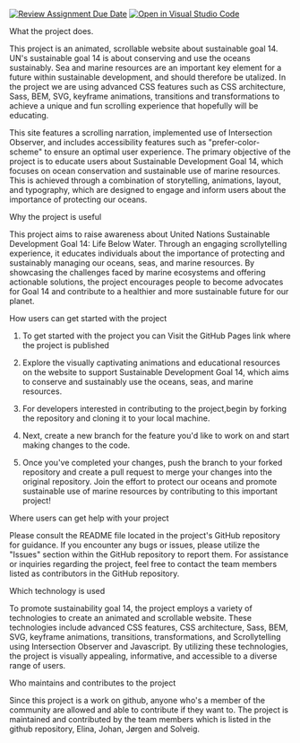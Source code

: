[![Review Assignment Due Date](https://classroom.github.com/assets/deadline-readme-button-24ddc0f5d75046c5622901739e7c5dd533143b0c8e959d652212380cedb1ea36.svg)](https://classroom.github.com/a/E1TYCvbT)
[![Open in Visual Studio Code](https://classroom.github.com/assets/open-in-vscode-718a45dd9cf7e7f842a935f5ebbe5719a5e09af4491e668f4dbf3b35d5cca122.svg)](https://classroom.github.com/online_ide?assignment_repo_id=10922263&assignment_repo_type=AssignmentRepo)



What the project does.

This project is an animated, scrollable website about sustainable goal 14. UN's sustainable goal 14 is about conserving and use the oceans sustainably. Sea and marine resources are an important key element for a future within sustainable development, and should therefore be utalized. 
In the project we are using advanced CSS features such as CSS architecture, Sass, BEM, SVG, keyframe animations, transitions and transformations to achieve a unique and fun scrolling experience that hopefully will be educating. 

This site features a scrolling narration, implemented use of Intersection Observer, and includes accessibility features such as "prefer-color-scheme" to ensure an optimal user experience.
The primary objective of the project is to educate users about Sustainable Development Goal 14, which focuses on ocean conservation and sustainable use of marine resources. This is achieved through a combination of storytelling, animations, layout, and typography, which are designed to engage and inform users about the importance of protecting our oceans.


Why the project is useful

This project aims to raise awareness about United Nations Sustainable Development Goal 14: Life Below Water. Through an engaging scrollytelling experience, it educates individuals about the importance of protecting and sustainably managing our oceans, seas, and marine resources. By showcasing the challenges faced by marine ecosystems and offering actionable solutions, the project encourages people to become advocates for Goal 14 and contribute to a healthier and more sustainable future for our planet.


How users can get started with the project

1. To get started with the project you can Visit the GitHub Pages link where the project is published 

2. Explore the visually captivating animations and educational resources on the website to support Sustainable Development Goal 14, which aims to conserve and sustainably use the oceans, seas, and marine resources.
 
3. For developers interested in contributing to the project,begin by forking the repository and cloning it to your local machine.
 
4. Next, create a new branch for the feature you'd like to work on and start making changes to the code.
 
5. Once you've completed your changes, push the branch to your forked repository and create a pull request to merge your changes into     the original repository. Join the effort to protect our oceans and promote sustainable use of marine resources by contributing to this important project!



Where users can get help with your project

Please consult the README file located in the project's GitHub repository for guidance.
If you encounter any bugs or issues, please utilize the "Issues" section within the GitHub repository to report them. 
For assistance or inquiries regarding the project, feel free to contact the team members listed as contributors in the GitHub repository. 


Which technology is used

To promote sustainability goal 14, the project employs a variety of technologies to create an animated and scrollable website. These technologies include advanced CSS features, CSS architecture, Sass, BEM, SVG, keyframe animations, transitions, transformations, and Scrollytelling using Intersection Observer and Javascript. By utilizing these technologies, the project is visually appealing, informative, and accessible to a diverse range of users. 


Who maintains and contributes to the project

Since this project is a work on github, anyone who's a member of the community are allowed and able to contribute if they want to.
The project is maintained and contributed by the team members which is listed in the github repository, 
Elina, Johan, Jørgen and Solveig. 
